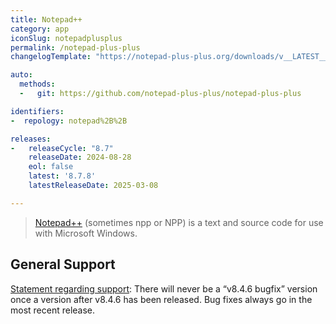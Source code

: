 ```yaml
---
title: Notepad++
category: app
iconSlug: notepadplusplus
permalink: /notepad-plus-plus
changelogTemplate: "https://notepad-plus-plus.org/downloads/v__LATEST__/"

auto:
  methods:
  -   git: https://github.com/notepad-plus-plus/notepad-plus-plus

identifiers:
-  repology: notepad%2B%2B

releases:
-   releaseCycle: "8.7"
    releaseDate: 2024-08-28
    eol: false
    latest: '8.7.8'
    latestReleaseDate: 2025-03-08

---
```


> [Notepad++](https://notepad-plus-plus.org) (sometimes npp or NPP) is a text and source code for use with Microsoft Windows.

## General Support

[Statement regarding support](https://community.notepad-plus-plus.org/post/88471): 
There will never be a “v8.4.6 bugfix” version once a version after v8.4.6 has been released. Bug fixes always go in the most recent release.

